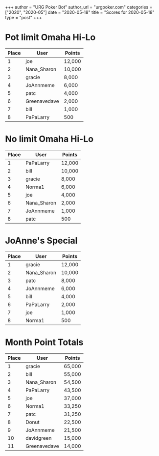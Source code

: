 +++
author = "URG Poker Bot"
author_url = "urgpoker.com"
categories = ["2020", "2020-05"]
date = "2020-05-18"
title = "Scores for 2020-05-18"
type = "post"
+++
# Pot limit Omaha Hi-Lo

| Place | User | Points |
|-------|------|--------|
| 1 | joe | 12,000 |
| 2 | Nana_Sharon | 10,000 |
| 3 | gracie | 8,000 |
| 4 | JoAnnmeme | 6,000 |
| 5 | patc | 4,000 |
| 6 | Greenavedave | 2,000 |
| 7 | bill | 1,000 |
| 8 | PaPaLarry | 500 |

# No limit Omaha Hi-Lo

| Place | User | Points |
|-------|------|--------|
| 1 | PaPaLarry | 12,000 |
| 2 | bill | 10,000 |
| 3 | gracie | 8,000 |
| 4 | Norma1 | 6,000 |
| 5 | joe | 4,000 |
| 6 | Nana_Sharon | 2,000 |
| 7 | JoAnnmeme | 1,000 |
| 8 | patc | 500 |

# JoAnne's Special

| Place | User | Points |
|-------|------|--------|
| 1 | gracie | 12,000 |
| 2 | Nana_Sharon | 10,000 |
| 3 | patc | 8,000 |
| 4 | JoAnnmeme | 6,000 |
| 5 | bill | 4,000 |
| 6 | PaPaLarry | 2,000 |
| 7 | joe | 1,000 |
| 8 | Norma1 | 500 |

# Month Point Totals

| Place | User | Points |
|-------|------|--------|
| 1 | gracie | 65,000 |
| 2 | bill | 55,000 |
| 3 | Nana_Sharon | 54,500 |
| 4 | PaPaLarry | 43,500 |
| 5 | joe | 37,000 |
| 6 | Norma1 | 33,250 |
| 7 | patc | 31,250 |
| 8 | Donut | 22,500 |
| 9 | JoAnnmeme | 21,500 |
| 10 | davidgreen | 15,000 |
| 11 | Greenavedave | 14,000 |
